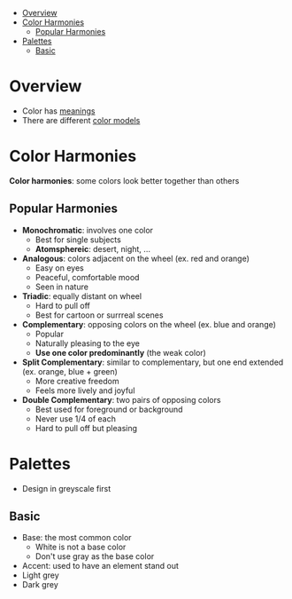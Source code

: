- [Overview](#overview)
- [Color Harmonies](#color-harmonies)
  - [Popular Harmonies](#popular-harmonies)
- [Palettes](#palettes)
  - [Basic](#basic)

# Overview

- Color has [meanings](Meanings.md)
- There are different [color models](Models.md)

# Color Harmonies

**Color harmonies**: some colors look better together than others

## Popular Harmonies

- **Monochromatic**: involves one color
  - Best for single subjects
  - **Atomsphereic**: desert, night, ...
- **Analogous**: colors adjacent on the wheel (ex. red and orange)
  - Easy on eyes
  - Peaceful, comfortable mood
  - Seen in nature
- **Triadic**: equally distant on wheel
  - Hard to pull off
  - Best for cartoon or surrreal scenes
- **Complementary**: opposing colors on the wheel (ex. blue and orange)
  - Popular
  - Naturally pleasing to the eye
  - **Use one color predominantly** (the weak color)
- **Split Complementary**: similar to complementary, but one end extended (ex.
  orange, blue + green)
  - More creative freedom
  - Feels more lively and joyful
- **Double Complementary**: two pairs of opposing colors
  - Best used for foreground or background
  - Never use 1/4 of each
  - Hard to pull off but pleasing

# Palettes

- Design in greyscale first

## Basic

- Base: the most common color
  - White is not a base color
  - Don't use gray as the base color
- Accent: used to have an element stand out
- Light grey
- Dark grey
